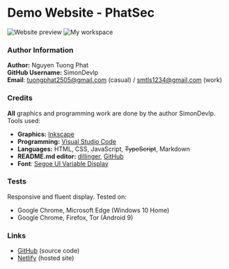 # Demo Website - PhatSec

![Website preview](https://phatsec.netlify.app/scrst2.png)
![My workspace](https://phatsec.netlify.app/scrst.png)

### Author Information
**Author:** Nguyen Tuong Phat  
**GitHub Username:** SimonDevlp  
**Email**: tuongphat2505@gmail.com (casual) / smtls1234@gmail.com (work)  

### Credits  
**All** graphics and programming work are done by the author SimonDevlp.  
Tools used:
- **Graphics:** [Inkscape](https://inkscape.org/)
- **Programming:** [Visual Studio Code](https://code.visualstudio.com/)
- **Languages:** HTML, CSS, JavaScript, ~~TypeScript~~, Markdown
- **README.md editor:** [dillinger](https://dillinger.io/), [GitHub](https://github.com/)
- **Font**: [Segoe UI Variable Display](https://learn.microsoft.com/en-us/windows/apps/design/style/typography)

### Tests
Responsive and fluent display. Tested on:
- Google Chrome, Microsoft Edge (Windows 10 Home)
- Google Chrome, Firefox, Tor (Android 9)

### Links
- [GitHub](https://github.com/simondevlp/phatsec_demo) (source code)
- [Netlify](https://phatsec.netlify.app) (hosted site)
